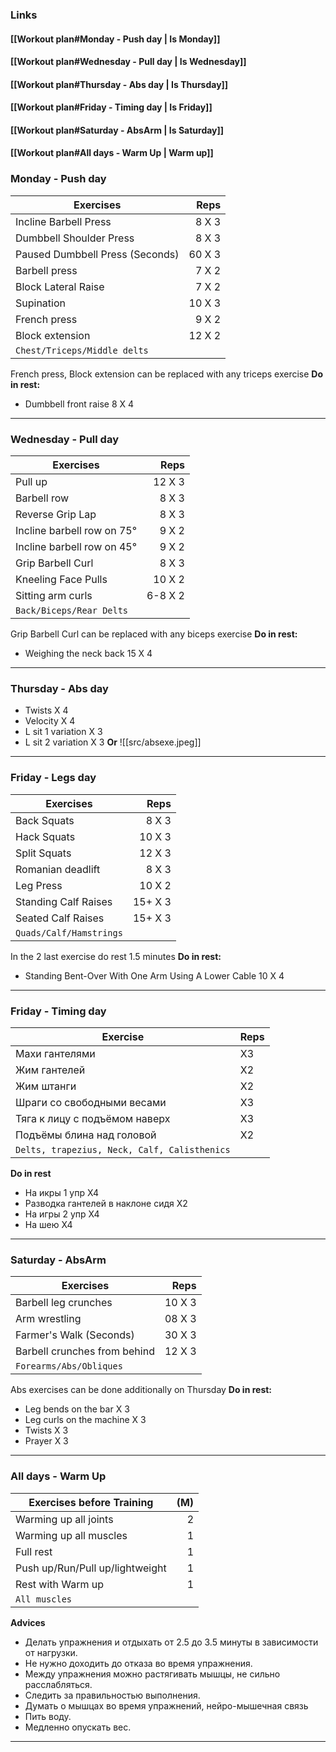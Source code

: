 ### Links
#### [[Workout plan#Monday - Push day | Is Monday]]

#### [[Workout plan#Wednesday - Pull day | Is Wednesday]]

#### [[Workout plan#Thursday - Abs day | Is Thursday]]

#### [[Workout plan#Friday - Timing day | Is Friday]]

#### [[Workout plan#Saturday - AbsArm | Is Saturday]]

#### [[Workout plan#All days - Warm Up | Warm up]]



### Monday - Push day
Exercises | Reps
--- | ---:
Incline Barbell Press | 8 X 3
Dumbbell Shoulder Press | 8 X 3
Paused Dumbbell Press (Seconds) | 60 X 3
Barbell press | 7 X 2
Block Lateral Raise | 7 X 2
Supination | 10 X 3
French press | 9 X 2
Block extension | 12 X 2
`Chest/Triceps/Middle delts` | 
French press, Block extension can be replaced with any triceps exercise 
**Do in rest:** 
- Dumbbell front raise 8 X 4

---

### Wednesday - Pull day
Exercises | Reps
--- | ---:
Pull up | 12 X 3
Barbell row | 8 X 3
Reverse Grip Lap | 8 X 3
Incline barbell row on 75° | 9 X 2
Incline barbell row on 45° | 9 X 2
Grip Barbell Curl | 8 X 3
Kneeling Face Pulls | 10 X 2
Sitting arm curls | 6-8 X 2
`Back/Biceps/Rear Delts` | 
Grip Barbell Curl can be replaced with any biceps exercise
**Do in rest:** 
- Weighing the neck back 15 X 4 

---

### Thursday - Abs day
- Twists X 4
- Velocity X 4
- L sit 1 variation X 3
- L sit 2 variation X 3
**Or**
![[src/absexe.jpeg]]

---

### Friday - Legs day
| Exercises | Reps |
| ---- | ---: |
| Back Squats | 8 X 3 |
| Hack Squats | 10 X 3 |
| Split Squats | 12 X 3 |
| Romanian deadlift | 8 X 3 |
| Leg Press | 10 X 2 |
| Standing Calf Raises | 15+ X 3 |
| Seated Calf Raises | 15+ X 3 |
| `Quads/Calf/Hamstrings` |  |
In the 2 last exercise do rest 1.5 minutes
**Do in rest:** 
- Standing Bent-Over With One Arm Using A Lower Cable 10 X 4

--- 

### Friday - Timing day
| Exercise | Reps |
| ---- | ---- |
| Махи гантелями | X3 |
| Жим гантелей | X2 |
| Жим штанги | X2 |
| Шраги со свободными весами | X3 |
| Тяга к лицу с подъёмом наверх | X3 |
| Подъёмы блина над головой | X2 |
| `Delts, trapezius, Neck, Calf, Calisthenics` |  |

**Do in rest**
- На икры 1 упр X4
- Разводка гантелей в наклоне сидя X2
- На игры 2 упр X4
- На шею X4

--- 

### Saturday - AbsArm
Exercises | Reps
--- |---:
Barbell leg crunches | 10 X 3
Arm wrestling | 08 X 3
Farmer's Walk (Seconds) | 30 X 3
Barbell crunches from behind | 12 X 3
`Forearms/Abs/Obliques` | 

Abs exercises can be done additionally on Thursday
**Do in rest:**
- Leg bends on the bar X 3
- Leg curls on the machine X 3
- Twists X 3
- Prayer X 3

---

### All days - Warm Up
Exercises before Training | (M)
--- | ---:
Warming up all joints | 2 
Warming up all muscles | 1
Full rest | 1
Push up/Run/Pull up/lightweight | 1
Rest with Warm up | 1
`All muscles` |

**Advices**
- Делать упражнения и отдыхать от 2.5 до 3.5 минуты в зависимости от нагрузки.
- Не нужно доходить до отказа во время упражнения.
- Между упражнения можно растягивать мышцы, не сильно расслабляться.
- Следить за правильностью выполнения.
- Думать о мышцах во время упражнений, нейро-мышечная связь
- Пить воду.
- Медленно опускать вес.

---